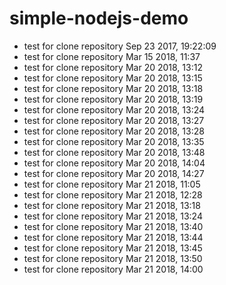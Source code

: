 # simple-nodejs-demo
* test for clone repository Sep 23 2017, 19:22:09
* test for clone repository Mar 15 2018, 11:37
* test for clone repository Mar 20 2018, 13:12
* test for clone repository Mar 20 2018, 13:15
* test for clone repository Mar 20 2018, 13:18
* test for clone repository Mar 20 2018, 13:19
* test for clone repository Mar 20 2018, 13:24
* test for clone repository Mar 20 2018, 13:27
* test for clone repository Mar 20 2018, 13:28
* test for clone repository Mar 20 2018, 13:35
* test for clone repository Mar 20 2018, 13:48
* test for clone repository Mar 20 2018, 14:04
* test for clone repository Mar 20 2018, 14:27
* test for clone repository Mar 21 2018, 11:05
* test for clone repository Mar 21 2018, 12:28
* test for clone repository Mar 21 2018, 13:18
* test for clone repository Mar 21 2018, 13:24
* test for clone repository Mar 21 2018, 13:40
* test for clone repository Mar 21 2018, 13:44
* test for clone repository Mar 21 2018, 13:45
* test for clone repository Mar 21 2018, 13:50
* test for clone repository Mar 21 2018, 14:00


